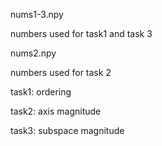 nums1-3.npy

numbers used for task1 and task 3

nums2.npy

numbers used for task 2

task1: ordering

task2: axis magnitude

task3: subspace magnitude 